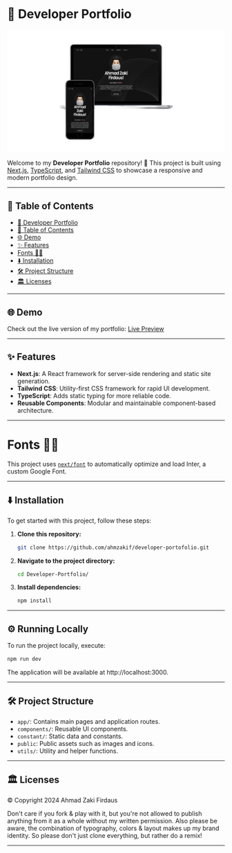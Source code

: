 # 🚀 Developer Portfolio 

[![Site preview](/public/portofolio-thumbnail.png)](https://ahmzakif.vercel.app/)

Welcome to my **Developer Portfolio** repository! 🚀 This project is built using [Next.js](https://nextjs.org/), [TypeScript](https://www.typescriptlang.org/), and [Tailwind CSS](https://tailwindcss.com) to showcase a responsive and modern portfolio design.

---


## 📜 Table of Contents

- [🚀 Developer Portfolio](#-developer-portfolio)
- [📜 Table of Contents](#-table-of-contents)
- [🌐 Demo](#-demo)
- [✨ Features](#-features)
- [Fonts ✍🏻](#fonts-)
- [⬇️ Installation](#️-installation)
- [🛠️ Project Structure](#️-project-structure)
- [🏛 Licenses](#-licenses)

---

## 🌐 Demo

Check out the live version of my portfolio: [Live Preview](https://ahmzakif.vercel.app/)

---

## ✨ Features

- **Next.js**: A React framework for server-side rendering and static site generation.
- **Tailwind CSS**: Utility-first CSS framework for rapid UI development.
- **TypeScript**: Adds static typing for more reliable code.
- **Reusable Components**: Modular and maintainable component-based architecture.

---

# Fonts ✍🏻

This project uses [`next/font`](https://nextjs.org/docs/basic-features/font-optimization) to automatically optimize and load Inter, a custom Google Font.

---

## ⬇️ Installation

To get started with this project, follow these steps:

1. **Clone this repository:**

   ```bash
   git clone https://github.com/ahmzakif/developer-portofolio.git

2. **Navigate to the project directory:**

    ```bash
    cd Developer-Portfolio/

3. **Install dependencies:**
   
   ```bash
   npm install

---

## ⚙️ Running Locally

To run the project locally, execute:
```bash
npm run dev
```

The application will be available at http://localhost:3000.

---

## 🛠️ Project Structure

 - `app/`: Contains main pages and application routes.
 - `components/`: Reusable UI components.
 - `constant/`: Static data and constants.
 - `public`: Public assets such as images and icons.
 - `utils/`: Utility and helper functions.

---

## 🏛 Licenses

© Copyright 2024 Ahmad Zaki Firdaus

Don't care if you fork & play with it, but you're not allowed to publish anything from it as a whole without my written permission. Also please be aware, the combination of typography, colors & layout makes up my brand identity. So please don't just clone everything, but rather do a remix!

---